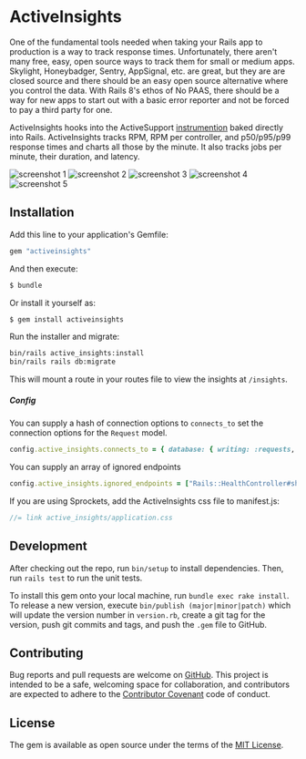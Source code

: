 # ActiveInsights

One of the fundamental tools needed when taking your Rails app to production is
a way to track response times. Unfortunately, there aren't many free, easy,
open source ways to track them for small or medium apps. Skylight, Honeybadger,
Sentry, AppSignal, etc. are great, but they are are closed source and
there should be an easy open source alternative where you control the data.
With Rails 8's ethos of No PAAS, there should be a way for new apps to start out
with a basic error reporter and not be forced to pay a third party for one.

ActiveInsights hooks into the ActiveSupport [instrumention](https://guides.rubyonrails.org/active_support_instrumentation.html#)
baked directly into Rails. ActiveInsights tracks RPM, RPM per controller, and
p50/p95/p99 response times and charts all those by the minute. It also tracks
jobs per minute, their duration, and latency.

![screenshot 1](https://github.com/npezza93/activeinsights/blob/main/.github/screenshot1.png)
![screenshot 2](https://github.com/npezza93/activeinsights/blob/main/.github/screenshot2.png)
![screenshot 3](https://github.com/npezza93/activeinsights/blob/main/.github/screenshot3.png)
![screenshot 4](https://github.com/npezza93/activeinsights/blob/main/.github/screenshot4.png)
![screenshot 5](https://github.com/npezza93/activeinsights/blob/main/.github/screenshot5.png)

## Installation
Add this line to your application's Gemfile:

```ruby
gem "activeinsights"
```

And then execute:
```bash
$ bundle
```

Or install it yourself as:
```bash
$ gem install activeinsights
```

Run the installer and migrate:
```bash
bin/rails active_insights:install
bin/rails rails db:migrate
```

This will mount a route in your routes file to view the insights at `/insights`.


##### Config

You can supply a hash of connection options to `connects_to` set the connection
options for the `Request` model.

```ruby
config.active_insights.connects_to = { database: { writing: :requests, reading: :requests } }
```

You can supply an array of ignored endpoints

```ruby
config.active_insights.ignored_endpoints = ["Rails::HealthController#show"]
```

If you are using Sprockets, add the ActiveInsights css file to manifest.js:
```javascript
//= link active_insights/application.css
```

## Development

After checking out the repo, run `bin/setup` to install dependencies. Then, run
`rails test` to run the unit tests.

To install this gem onto your local machine, run `bundle exec rake install`. To
release a new version, execute `bin/publish (major|minor|patch)` which will
update the version number in `version.rb`, create a git tag for the version,
push git commits and tags, and push the `.gem` file to GitHub.

## Contributing

Bug reports and pull requests are welcome on
[GitHub](https://github.com/npezza93/activeinsights). This project is intended to
be a safe, welcoming space for collaboration, and contributors are expected to
adhere to the [Contributor Covenant](http://contributor-covenant.org) code of
conduct.

## License

The gem is available as open source under the terms of the
[MIT License](https://opensource.org/licenses/MIT).
